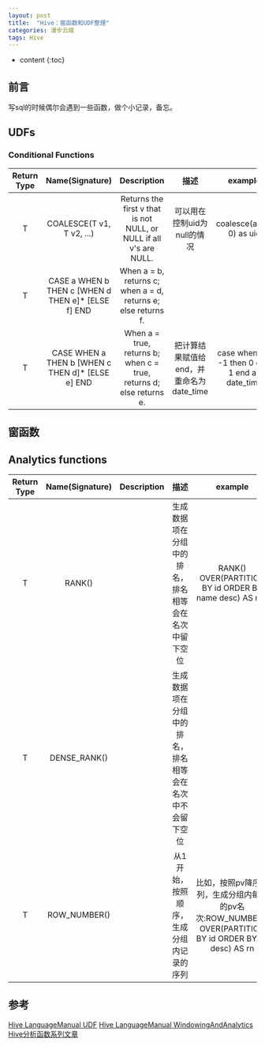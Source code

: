 ```yaml
---
layout: post
title:  "Hive：窗函数和UDF整理"
categories: 漫步云端
tags: Hive
---
```


* content
{:toc}

## 前言

写sql的时候偶尔会遇到一些函数，做个小记录，备忘。




## UDFs

### **Conditional Functions**



| Return Type | Name(Signature)  | Description | 描述 | example |
|:-------------:|:-------------:|:-------------:|:-------------:|:-------------:|
| T	| COALESCE(T v1, T v2, ...)	| Returns the first v that is not NULL, or NULL if all v's are NULL. | 可以用在控制uid为null的情况 | coalesce(a.uid, 0) as uid |
| T | CASE a WHEN b THEN c [WHEN d THEN e]* [ELSE f] END |When a = b, returns c; when a = d, returns e; else returns f.|
| T | CASE WHEN a THEN b [WHEN c THEN d]* [ELSE e] END | When a = true, returns b; when c = true, returns d; else returns e.| 把计算结果赋值给end，并重命名为date_time | case when a = -1 then 0 else 1 end as date_time|

## 窗函数

## **Analytics functions**

| Return Type | Name(Signature)  | Description | 描述 | example |
|:-------------:|:-------------:|:-------------:|:-------------:|:-------------:|
| T	| RANK()	|  | 生成数据项在分组中的排名，排名相等会在名次中留下空位 | RANK() OVER(PARTITION BY id ORDER BY name desc) AS rn1 |
| T	| DENSE_RANK() |  | 生成数据项在分组中的排名，排名相等会在名次中不会留下空位 |  |
| T	| ROW_NUMBER() |  | 从1开始，按照顺序，生成分组内记录的序列 | 比如，按照pv降序排列，生成分组内每天的pv名次:ROW_NUMBER() OVER(PARTITION BY id ORDER BY pv desc) AS rn |

## 参考

[Hive LanguageManual UDF](https://cwiki.apache.org/confluence/display/Hive/LanguageManual+UDF)
[Hive LanguageManual WindowingAndAnalytics](https://cwiki.apache.org/confluence/display/Hive/LanguageManual+WindowingAndAnalytics)
[Hive分析函数系列文章](http://lxw1234.com/archives/2015/07/367.htm)
